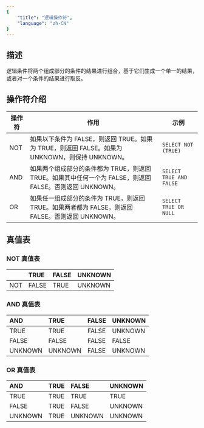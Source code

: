 ```yaml
---
{
    "title": "逻辑操作符",
    "language": "zh-CN"
}
---
```


<!-- 
Licensed to the Apache Software Foundation (ASF) under one
or more contributor license agreements.  See the NOTICE file
distributed with this work for additional information
regarding copyright ownership.  The ASF licenses this file
to you under the Apache License, Version 2.0 (the
"License"); you may not use this file except in compliance
with the License.  You may obtain a copy of the License at

  http://www.apache.org/licenses/LICENSE-2.0

Unless required by applicable law or agreed to in writing,
software distributed under the License is distributed on an
"AS IS" BASIS, WITHOUT WARRANTIES OR CONDITIONS OF ANY
KIND, either express or implied.  See the License for the
specific language governing permissions and limitations
under the License.
-->
## 描述

逻辑条件将两个组成部分的条件的结果进行组合，基于它们生成一个单一的结果，或者对一个条件的结果进行取反。

## 操作符介绍

| 操作符 | 作用                                                         | 示例                    |
| ------ | ------------------------------------------------------------ | ----------------------- |
| NOT    | 如果以下条件为 FALSE，则返回 TRUE。如果为 TRUE，则返回 FALSE。如果为 UNKNOWN，则保持 UNKNOWN。 | `SELECT NOT (TRUE)`     |
| AND    | 如果两个组成部分的条件都为 TRUE，则返回 TRUE。如果其中任何一个为 FALSE，则返回 FALSE。否则返回 UNKNOWN。 | `SELECT TRUE AND FALSE` |
| OR     | 如果任一组成部分的条件为 TRUE，则返回 TRUE。如果两者都为 FALSE，则返回 FALSE。否则返回 UNKNOWN。 | `SELECT TRUE OR NULL`   |

## 真值表

### NOT 真值表

|      | TRUE  | FALSE | UNKNOWN |
| :--- | :---- | :---- | :------ |
| NOT  | FALSE | TRUE  | UNKNOWN |

### AND 真值表

| AND     | TRUE    | FALSE | UNKNOWN |
| :------ | :------ | :---- | :------ |
| TRUE    | TRUE    | FALSE | UNKNOWN |
| FALSE   | FALSE   | FALSE | FALSE   |
| UNKNOWN | UNKNOWN | FALSE | UNKNOWN |

### OR 真值表

| AND     | TRUE | FALSE   | UNKNOWN |
| :------ | :--- | :------ | :------ |
| TRUE    | TRUE | TRUE    | TRUE    |
| FALSE   | TRUE | FALSE   | UNKNOWN |
| UNKNOWN | TRUE | UNKNOWN | UNKNOWN |